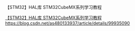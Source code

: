 【STM32】HAL库 STM32CubeMX系列学习教程

[【STM32】HAL库 STM32CubeMX系列学习教程](https://blog.csdn.net/as480133937/article/details/99935090)https://blog.csdn.net/as480133937/article/details/99935090
